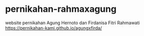 # pernikahan-rahmaxagung

website pernikahan Agung Hernoto dan Firdanisa Fitri Rahmawati https://pernikahan-kami.github.io/agungxfirda/
